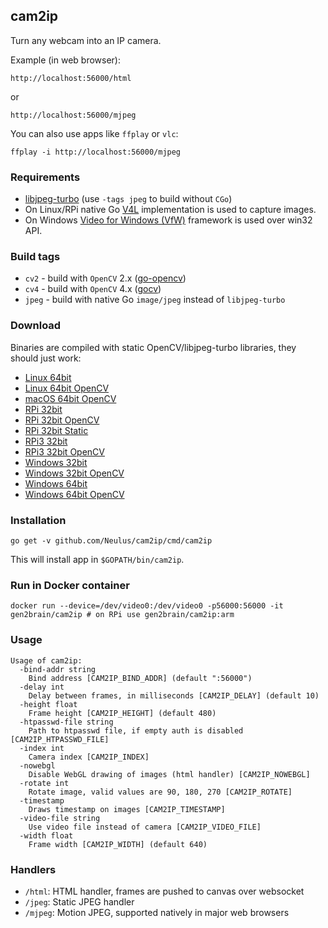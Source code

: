 ## cam2ip

Turn any webcam into an IP camera.

Example (in web browser):

    http://localhost:56000/html

or

    http://localhost:56000/mjpeg

You can also use apps like `ffplay` or `vlc`:

    ffplay -i http://localhost:56000/mjpeg

### Requirements

- [libjpeg-turbo](https://www.libjpeg-turbo.org/) (use `-tags jpeg` to build without `CGo`)
- On Linux/RPi native Go [V4L](https://github.com/korandiz/v4l) implementation is used to capture images.
- On Windows [Video for Windows (VfW)](https://en.wikipedia.org/wiki/Video_for_Windows) framework is used over win32 API.

### Build tags

- `cv2` - build with `OpenCV` 2.x ([go-opencv](https://github.com/lazywei/go-opencv))
- `cv4` - build with `OpenCV` 4.x ([gocv](https://github.com/hybridgroup/gocv))
- `jpeg` - build with native Go `image/jpeg` instead of `libjpeg-turbo`

### Download

Binaries are compiled with static OpenCV/libjpeg-turbo libraries, they should just work:

- [Linux 64bit](https://github.com/Neulus/cam2ip/releases/download/1.6/cam2ip-1.6-64bit.tar.gz)
- [Linux 64bit OpenCV](https://github.com/Neulus/cam2ip/releases/download/1.6/cam2ip-1.6-64bit-cv2.tar.gz)
- [macOS 64bit OpenCV](https://github.com/Neulus/cam2ip/releases/download/1.6/cam2ip-1.6-darwin-cv2.zip)
- [RPi 32bit](https://github.com/Neulus/cam2ip/releases/download/1.6/cam2ip-1.6-RPi.tar.gz)
- [RPi 32bit OpenCV](https://github.com/Neulus/cam2ip/releases/download/1.6/cam2ip-1.6-RPi-cv2.tar.gz)
- [RPi 32bit Static](https://github.com/Neulus/cam2ip/releases/download/1.6/cam2ip-1.6-RPi-nocgo.tar.gz)
- [RPi3 32bit](https://github.com/Neulus/cam2ip/releases/download/1.6/cam2ip-1.6-RPi3.tar.gz)
- [RPi3 32bit OpenCV](https://github.com/Neulus/cam2ip/releases/download/1.6/cam2ip-1.6-RPi3-cv2.tar.gz)
- [Windows 32bit](https://github.com/Neulus/cam2ip/releases/download/1.6/cam2ip-1.6-32bit.zip)
- [Windows 32bit OpenCV](https://github.com/Neulus/cam2ip/releases/download/1.6/cam2ip-1.6-32bit-cv2.zip)
- [Windows 64bit](https://github.com/Neulus/cam2ip/releases/download/1.6/cam2ip-1.6-64bit.zip)
- [Windows 64bit OpenCV](https://github.com/Neulus/cam2ip/releases/download/1.6/cam2ip-1.6-64bit-cv2.zip)

### Installation

    go get -v github.com/Neulus/cam2ip/cmd/cam2ip

This will install app in `$GOPATH/bin/cam2ip`.

### Run in Docker container

    docker run --device=/dev/video0:/dev/video0 -p56000:56000 -it gen2brain/cam2ip # on RPi use gen2brain/cam2ip:arm

### Usage

```
Usage of cam2ip:
  -bind-addr string
	Bind address [CAM2IP_BIND_ADDR] (default ":56000")
  -delay int
	Delay between frames, in milliseconds [CAM2IP_DELAY] (default 10)
  -height float
	Frame height [CAM2IP_HEIGHT] (default 480)
  -htpasswd-file string
	Path to htpasswd file, if empty auth is disabled [CAM2IP_HTPASSWD_FILE]
  -index int
	Camera index [CAM2IP_INDEX]
  -nowebgl
	Disable WebGL drawing of images (html handler) [CAM2IP_NOWEBGL]
  -rotate int
	Rotate image, valid values are 90, 180, 270 [CAM2IP_ROTATE]
  -timestamp
	Draws timestamp on images [CAM2IP_TIMESTAMP]
  -video-file string
	Use video file instead of camera [CAM2IP_VIDEO_FILE]
  -width float
	Frame width [CAM2IP_WIDTH] (default 640)
```

### Handlers

- `/html`: HTML handler, frames are pushed to canvas over websocket
- `/jpeg`: Static JPEG handler
- `/mjpeg`: Motion JPEG, supported natively in major web browsers

